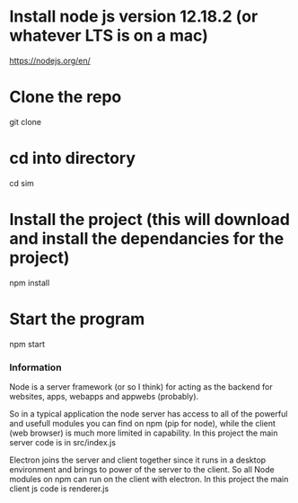 # Install node js version 12.18.2 (or whatever LTS is on a mac)
https://nodejs.org/en/

# Clone the repo
git clone 

# cd into directory
cd sim

# Install the project (this will download and install the dependancies for the project)
npm install

# Start the program
npm start 


### Information
Node is a server framework (or so I think) for acting as the backend for
websites, apps, webapps and appwebs (probably).

So in a typical application the node server has access to all of the powerful
and usefull modules you can find on npm (pip for node), while the client
(web browser) is much more limited in capability. In this project the main
server code is in src/index.js

Electron joins the server and client together since it runs in a desktop
environment and brings to power of the server to the client. So all Node
modules on npm can run on the client with electron. In this project the main
client js code is renderer.js
